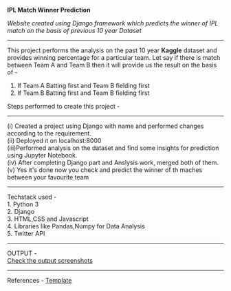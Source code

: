 <strong>IPL Match Winner Prediction</strong>

<i>Website created using Django framework which predicts the winner of IPL match on the basis of previous 10 year Dataset</i>

<hr>

This project performs the analysis on the past 10 year <b>Kaggle</b> dataset and provides winning percentage for a particular team. Let say if there is match between Team A and Team B then it will provide us the result on the basis of -
1. If Team A Batting first and Team B fielding first <br>
2. If Team B Batting first and Team B fielding first <br>

Steps performed to create this project -
<hr>
(i)  Created a project using Django with name and performed changes according to the requirement. <br>
(ii) Deployed it on localhost:8000 <br>
(iii)Performed analysis on the dataset and find some insights for prediction using Jupyter Notebook. <br> 
(iv) After completing Django part and Anslysis work, merged both of them. <br>
(v)  Yes it's done now you check and predict the winner of th maches between your favourite team 

<hr>
Techstack used - <br>
1. Python 3 <br>
2. Django <br>
3. HTML,CSS and Javascript <br> 
4. Libraries like Pandas,Numpy for Data Analysis <br>
5. Twitter API

<hr>
OUTPUT - <br> 
<a href ="https://drive.google.com/open?id=16_60bvMq9P7oFdLzxmECgNTdBnr6B0Am"> Check the output screenshots</a>

<hr>
References -
<a href ="https://colorlib.com/wp/templates/">Template</a>

